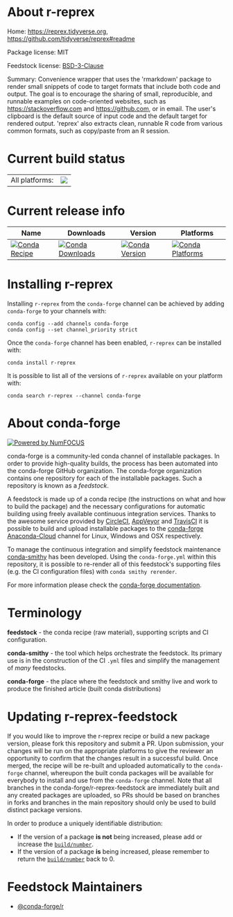 About r-reprex
==============

Home: https://reprex.tidyverse.org, https://github.com/tidyverse/reprex#readme

Package license: MIT

Feedstock license: [BSD-3-Clause](https://github.com/conda-forge/r-reprex-feedstock/blob/master/LICENSE.txt)

Summary: Convenience wrapper that uses the 'rmarkdown' package to render small snippets of code to target formats that include both code and output. The goal is to encourage the sharing of small, reproducible, and runnable examples on code-oriented websites, such as <https://stackoverflow.com> and <https://github.com>, or in email. The user's clipboard is the default source of input code and the default target for rendered output. 'reprex' also extracts clean, runnable R code from various common formats, such as copy/paste from an R session. 

Current build status
====================


<table><tr><td>All platforms:</td>
    <td>
      <a href="https://dev.azure.com/conda-forge/feedstock-builds/_build/latest?definitionId=1535&branchName=master">
        <img src="https://dev.azure.com/conda-forge/feedstock-builds/_apis/build/status/r-reprex-feedstock?branchName=master">
      </a>
    </td>
  </tr>
</table>

Current release info
====================

| Name | Downloads | Version | Platforms |
| --- | --- | --- | --- |
| [![Conda Recipe](https://img.shields.io/badge/recipe-r--reprex-green.svg)](https://anaconda.org/conda-forge/r-reprex) | [![Conda Downloads](https://img.shields.io/conda/dn/conda-forge/r-reprex.svg)](https://anaconda.org/conda-forge/r-reprex) | [![Conda Version](https://img.shields.io/conda/vn/conda-forge/r-reprex.svg)](https://anaconda.org/conda-forge/r-reprex) | [![Conda Platforms](https://img.shields.io/conda/pn/conda-forge/r-reprex.svg)](https://anaconda.org/conda-forge/r-reprex) |

Installing r-reprex
===================

Installing `r-reprex` from the `conda-forge` channel can be achieved by adding `conda-forge` to your channels with:

```
conda config --add channels conda-forge
conda config --set channel_priority strict
```

Once the `conda-forge` channel has been enabled, `r-reprex` can be installed with:

```
conda install r-reprex
```

It is possible to list all of the versions of `r-reprex` available on your platform with:

```
conda search r-reprex --channel conda-forge
```


About conda-forge
=================

[![Powered by NumFOCUS](https://img.shields.io/badge/powered%20by-NumFOCUS-orange.svg?style=flat&colorA=E1523D&colorB=007D8A)](http://numfocus.org)

conda-forge is a community-led conda channel of installable packages.
In order to provide high-quality builds, the process has been automated into the
conda-forge GitHub organization. The conda-forge organization contains one repository
for each of the installable packages. Such a repository is known as a *feedstock*.

A feedstock is made up of a conda recipe (the instructions on what and how to build
the package) and the necessary configurations for automatic building using freely
available continuous integration services. Thanks to the awesome service provided by
[CircleCI](https://circleci.com/), [AppVeyor](https://www.appveyor.com/)
and [TravisCI](https://travis-ci.com/) it is possible to build and upload installable
packages to the [conda-forge](https://anaconda.org/conda-forge)
[Anaconda-Cloud](https://anaconda.org/) channel for Linux, Windows and OSX respectively.

To manage the continuous integration and simplify feedstock maintenance
[conda-smithy](https://github.com/conda-forge/conda-smithy) has been developed.
Using the ``conda-forge.yml`` within this repository, it is possible to re-render all of
this feedstock's supporting files (e.g. the CI configuration files) with ``conda smithy rerender``.

For more information please check the [conda-forge documentation](https://conda-forge.org/docs/).

Terminology
===========

**feedstock** - the conda recipe (raw material), supporting scripts and CI configuration.

**conda-smithy** - the tool which helps orchestrate the feedstock.
                   Its primary use is in the construction of the CI ``.yml`` files
                   and simplify the management of *many* feedstocks.

**conda-forge** - the place where the feedstock and smithy live and work to
                  produce the finished article (built conda distributions)


Updating r-reprex-feedstock
===========================

If you would like to improve the r-reprex recipe or build a new
package version, please fork this repository and submit a PR. Upon submission,
your changes will be run on the appropriate platforms to give the reviewer an
opportunity to confirm that the changes result in a successful build. Once
merged, the recipe will be re-built and uploaded automatically to the
`conda-forge` channel, whereupon the built conda packages will be available for
everybody to install and use from the `conda-forge` channel.
Note that all branches in the conda-forge/r-reprex-feedstock are
immediately built and any created packages are uploaded, so PRs should be based
on branches in forks and branches in the main repository should only be used to
build distinct package versions.

In order to produce a uniquely identifiable distribution:
 * If the version of a package **is not** being increased, please add or increase
   the [``build/number``](https://docs.conda.io/projects/conda-build/en/latest/resources/define-metadata.html#build-number-and-string).
 * If the version of a package **is** being increased, please remember to return
   the [``build/number``](https://docs.conda.io/projects/conda-build/en/latest/resources/define-metadata.html#build-number-and-string)
   back to 0.

Feedstock Maintainers
=====================

* [@conda-forge/r](https://github.com/conda-forge/r/)

